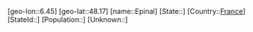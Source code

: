 ﻿---
location: [48.17,6.45]
type: City
tags:
- geo/City


SpocWebEntityId: 30038
isDeleted: false
confidential: public

---
[geo-lon::6.45]
[geo-lat::48.17]
[name::Epinal]
[State::]
[Country::[France](geo/Continent/Europe/France.md)]
[StateId::]
[Population::]
[Unknown::]

